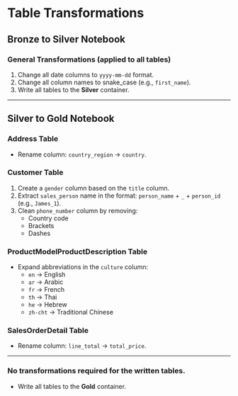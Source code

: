 # Table Transformations

## Bronze to Silver Notebook

### General Transformations (applied to all tables)
1. Change all date columns to `yyyy-mm-dd` format.
2. Change all column names to snake_case (e.g., `first_name`).
3. Write all tables to the **Silver** container.

---

## Silver to Gold Notebook

### Address Table
- Rename column: `country_region` → `country`.

### Customer Table
1. Create a `gender` column based on the `title` column.
2. Extract `sales_person` name in the format: `person_name` + `_` + `person_id` (e.g., `James_1`).
3. Clean `phone_number` column by removing:
   - Country code
   - Brackets
   - Dashes

### ProductModelProductDescription Table
- Expand abbreviations in the `culture` column:
  - `en` → English  
  - `ar` → Arabic  
  - `fr` → French  
  - `th` → Thai  
  - `he` → Hebrew  
  - `zh-cht` → Traditional Chinese  

### SalesOrderDetail Table
- Rename column: `line_total` → `total_price`.

---

### No transformations required for the written tables.
- Write all tables to the **Gold** container.

